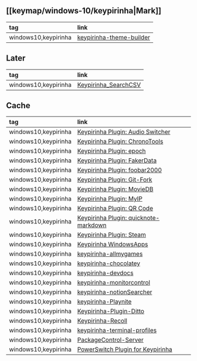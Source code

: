 ## [[keymap/windows-10/keypirinha|Mark]]

|tag|link|
|:-|:-|
|windows10,keypirinha|[keypirinha-theme-builder](https://github.com/Fuhrmann/keypirinha-theme-builder)|

## Later

|tag|link|
|:-|:-|
|windows10,keypirinha|[Keypirinha_SearchCSV](https://github.com/novamostra/Keypirinha_SearchCSV)

## Cache

|tag|link|
|:-|:-|
|windows10,keypirinha|[Keypirinha Plugin: Audio Switcher](https://github.com/armotic/keypirinha-audioswitcher)
|windows10,keypirinha|[Keypirinha Plugin: ChronoTools](https://github.com/NMeJa/keypirinha-chronotools)
|windows10,keypirinha|[Keypirinha Plugin: epoch](https://github.com/prayzzz/keypirinha-epoch)
|windows10,keypirinha|[Keypirinha Plugin: FakerData](https://github.com/Fuhrmann/keypirinha-faker-data)
|windows10,keypirinha|[Keypirinha Plugin: foobar2000](https://github.com/tuteken/Keypirinha-Plugin-foobar2000)
|windows10,keypirinha|[Keypirinha Plugin: Git-Fork](https://github.com/fran-f/keypirinha-git-fork)
|windows10,keypirinha|[Keypirinha Plugin: MovieDB](https://github.com/Fuhrmann/keypirinha-moviedb)
|windows10,keypirinha|[Keypirinha Plugin: MyIP](https://github.com/Fuhrmann/keypirinha-myip)
|windows10,keypirinha|[Keypirinha Plugin: QR Code](https://github.com/thisisleobro/Keypirinha-qrcode)
|windows10,keypirinha|[Keypirinha Plugin: quicknote-markdown](https://github.com/NopenAI/keypirinha-quicknote-markdown)
|windows10,keypirinha|[Keypirinha Plugin: Steam](https://github.com/EhsanKia/keypirinha-plugins/tree/master/keypirinha-steam)
|windows10,keypirinha|[Keypirinha WindowsApps](https://github.com/ueffel/Keypirinha-WindowsApps)
|windows10,keypirinha|[keypirinha-allmygames](https://github.com/TanninOne/keypirinha-allmygames)
|windows10,keypirinha|[keypirinha-chocolatey](https://github.com/dufferzafar/keypirinha-chocolatey)
|windows10,keypirinha|[keypirinha-devdocs](https://github.com/theZetrax/keypirinha-devdocs)
|windows10,keypirinha|[keypirinha-monitorcontrol](https://github.com/ccarpo/keypirinha-monitorcontrol)
|windows10,keypirinha|[keypirinha-notionSearcher](https://github.com/wolloda/keypirinha-notionSearcher)
|windows10,keypirinha|[keypirinha-Playnite](https://github.com/SomeoneIsWorking/keypirinha-Playnite)
|windows10,keypirinha|[Keypirinha-Plugin-Ditto](https://github.com/tuteken/Keypirinha-Plugin-Ditto)
|windows10,keypirinha|[Keypirinha-Recoll](https://github.com/marcus-at-localhost/Keypirinha-Recoll)
|windows10,keypirinha|[keypirinha-terminal-profiles](https://github.com/fran-f/keypirinha-terminal-profiles)
|windows10,keypirinha|[PackageControl-Server](https://github.com/ueffel/PackageControl-Server)
|windows10,keypirinha|[PowerSwitch Plugin for Keypirinha](https://github.com/NMeJa/keypirinha-powerswitch)
